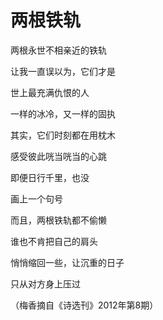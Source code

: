 # 两根铁轨

两根永世不相亲近的铁轨

让我一直误以为，它们才是

世上最充满仇恨的人

一样的冰冷，又一样的固执

其实，它们时刻都在用枕木

感受彼此咣当咣当的心跳

即便日行千里，也没

画上一个句号

而且，两根铁轨都不偷懒

谁也不肯把自己的肩头

悄悄缩回一些，让沉重的日子

只从对方身上压过

（梅香摘自《诗选刊》2012年第8期）